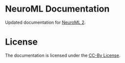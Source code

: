 # NeuroML Documentation
Updated documentation for [NeuroML 2](https://neuroml.org/).

# License
The documentation is licensed under the [CC-By License](https://creativecommons.org/licenses/by/4.0/).
